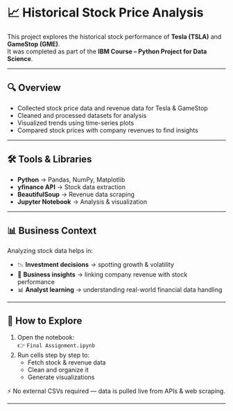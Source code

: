 # 📈 Historical Stock Price Analysis  

This project explores the historical stock performance of **Tesla (TSLA)** and **GameStop (GME)**.  
It was completed as part of the **IBM Course – Python Project for Data Science**.  

---

## 🔍 Overview  
- Collected stock price data and revenue data for Tesla & GameStop  
- Cleaned and processed datasets for analysis  
- Visualized trends using time-series plots  
- Compared stock prices with company revenues to find insights  

---

## 🛠️ Tools & Libraries  
- **Python** → Pandas, NumPy, Matplotlib  
- **yfinance API** → Stock data extraction  
- **BeautifulSoup** → Revenue data scraping  
- **Jupyter Notebook** → Analysis & visualization  

---

## 📊 Business Context  
Analyzing stock data helps in:  
- 📉 **Investment decisions** → spotting growth & volatility  
- 💼 **Business insights** → linking company revenue with stock performance  
- 📊 **Analyst learning** → understanding real-world financial data handling  

---

## 🚀 How to Explore  
1. Open the notebook:  
   👉 `Final Assignment.ipynb`  
2. Run cells step by step to:  
   - Fetch stock & revenue data  
   - Clean and organize it  
   - Generate visualizations  

⚡ No external CSVs required — data is pulled live from APIs & web scraping.  

---
